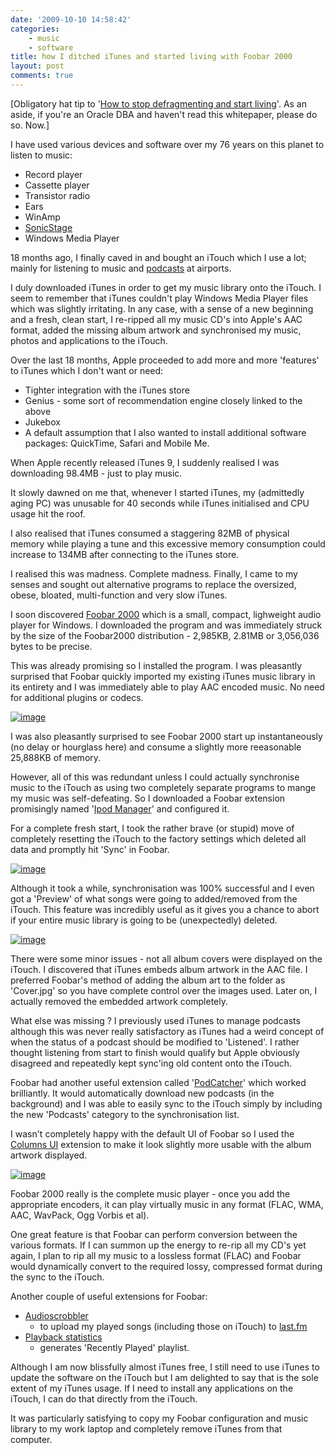 ```yaml
---
date: '2009-10-10 14:58:42'
categories:
    - music
    - software
title: how I ditched iTunes and started living with Foobar 2000
layout: post
comments: true
---
```

[Obligatory hat tip to '[How to stop defragmenting and start
living](http://www.oracle.com/technology/deploy/availability/pdf/defrag.pdf)'.
As an aside, if you're an Oracle DBA and haven't read this whitepaper,
please do so. Now.]

I have used various devices and software over my 76 years on this planet
to listen to music:

-   Record player
-   Cassette player
-   Transistor radio
-   Ears
-   WinAmp
-   [SonicStage](http://www.nbrightside.com/blog/2006/05/02/sonicstage-34-released/)
-   Windows Media Player

18 months ago, I finally caved in and bought an iTouch which I use a
lot; mainly for listening to music and 
[podcasts](http://www.nbrightside.com/blog/2008/09/21/top-of-the-podcasts/)
at airports.

I duly downloaded iTunes in order to get my music library onto the
iTouch. I seem to remember that iTunes couldn't play Windows Media
Player files which was slightly irritating. In any case, with a sense of
a new beginning and a fresh, clean start, I re-ripped all my music CD's
into Apple's AAC format, added the missing album artwork and
synchronised my music, photos and applications to the iTouch.

Over the last 18 months, Apple proceeded to add more and more 'features'
to iTunes which I don't want or need:

-   Tighter integration with the iTunes store
-   Genius - some sort of recommendation engine closely linked to the
    above
-   Jukebox
-   A default assumption that I also wanted to install additional
    software packages: QuickTime, Safari and Mobile Me.

When Apple recently released iTunes 9, I suddenly realised I was
downloading 98.4MB - just to play music.

It slowly dawned on me that, whenever I started iTunes, my (admittedly
aging PC) was unusable for 40 seconds while iTunes initialised and CPU
usage hit the roof.

I also realised that iTunes consumed a staggering 82MB of physical
memory while playing a tune and this excessive memory consumption could
increase to 134MB after connecting to the iTunes store.

I realised this was madness. Complete madness. Finally, I came to my
senses and sought out alternative programs to replace the oversized,
obese, bloated, multi-function and very slow iTunes.

I soon discovered [Foobar 2000](http://www.foobar2000.org/) which is a
small, compact, lighweight audio player for Windows. I downloaded the
program and was immediately struck by the size of the Foobar2000
distribution - 2,985KB, 2.81MB or 3,056,036 bytes to be precise.

This was already promising so I installed the program. I was pleasantly
surprised that Foobar quickly imported my existing iTunes music library
in its entirety and I was immediately able to play AAC encoded music. No
need for additional plugins or codecs.

[![image](http://lh5.ggpht.com/_l2uGy1RGCiE/StCL0v3-FlI/AAAAAAAABds/UmLwc6xn4aE/s400/Foobar01-DefaultPlayer.PNG)](http://picasaweb.google.co.uk/lh/photo/j72CrvPfYSct0Vvix_8YvQ?feat=embedwebsite)

I was also pleasantly surprised to see Foobar 2000 start up
instantaneously (no delay or hourglass here) and consume a slightly more
reeasonable 25,888KB of memory.

However, all of this was redundant unless I could actually synchronise
music to the iTouch as using two completely separate programs to mange
my music was self-defeating. So I downloaded a Foobar extension
promisingly named 
'[Ipod Manager](http://www.foobar2000.org/components/view/foo_dop)' 
and configured it.

For a complete fresh start, I took the rather brave (or stupid) move of
completely resetting the iTouch to the factory settings which deleted
all data and promptly hit 'Sync' in Foobar.

[![image](http://lh5.ggpht.com/_l2uGy1RGCiE/StCL01_lS1I/AAAAAAAABdw/4OL34SwFBtI/s400/Foobar02-iPodSync.PNG)](http://picasaweb.google.co.uk/lh/photo/Nsg7rXG60ipEpz_LO4KK5Q?feat=embedwebsite)

Although it took a while, synchronisation was 100% successful and I even
got a 'Preview' of what songs were going to added/removed from the
iTouch. This feature was incredibly useful as it gives you a chance to
abort if your entire music library is going to be (unexpectedly)
deleted.

[![image](http://lh6.ggpht.com/_l2uGy1RGCiE/StCL0xy2G5I/AAAAAAAABd0/hyx_dKTSFYU/s400/Foobar03-SyncPreview.PNG)](http://picasaweb.google.co.uk/lh/photo/zutHo7-S2NN2Sj52E3RFEQ?feat=embedwebsite)

There were some minor issues - not all album covers were displayed on
the iTouch. I discovered that iTunes embeds album artwork in the AAC
file. I preferred Foobar's method of adding the album art to the folder
as 'Cover.jpg' so you have complete control over the images used. Later
on, I actually removed the embedded artwork completely.

What else was missing ? I previously used iTunes to manage podcasts
although this was never really satisfactory as iTunes had a weird
concept of when the status of a podcast should be modified to
'Listened'. I rather thought listening from start to finish would
qualify but Apple obviously disagreed and repeatedly kept sync'ing old
content onto the iTouch.

Foobar had another useful extension called
'[PodCatcher](http://pelit.koillismaa.fi/plugins/show.php?id=270)' which
worked brilliantly. It would automatically download new podcasts (in the
background) and I was able to easily sync to the iTouch simply by
including the new 'Podcasts' category to the synchronisation list.

I wasn't completely happy with the default UI of Foobar so I used the
[Columns UI](http://www.foobar2000.org/components/view/foo_ui_columns)
extension to make it look slightly more usable with the album artwork
displayed.

[![image](http://lh6.ggpht.com/_l2uGy1RGCiE/StCL08HOoNI/AAAAAAAABd4/YRGEden4K4g/s400/Foobar04-ColumnsUI.PNG)](http://picasaweb.google.co.uk/lh/photo/81HGcOdc-2A2KrJcSubnaw?feat=embedwebsite)

Foobar 2000 really is the complete music player - once you add the
appropriate encoders, it can play virtually music in any format (FLAC,
WMA, AAC, WavPack, Ogg Vorbis et al).

One great feature is that Foobar can perform conversion between the
various formats. If I can summon up the energy to re-rip all my CD's yet
again, I plan to rip all my music to a lossless format (FLAC) and Foobar
would dynamically convert to the required lossy, compressed format
during the sync to the iTouch.

Another couple of useful extensions for Foobar:

-   [Audioscrobbler](http://www.foobar2000.org/components/view/foo_audioscrobbler)
    - to upload my played songs (including those on iTouch) to
    [last.fm](http://www.last.fm/user/andycowl)
-   [Playback
    statistics](http://www.foobar2000.org/components/view/foo_playcount)
    - generates 'Recently Played' playlist.

Although I am now blissfully almost iTunes free, I still need to use
iTunes to update the software on the iTouch but I am delighted to say
that is the sole extent of my iTunes usage. If I need to install any
applications on the iTouch, I can do that directly from the iTouch.

It was particularly satisfying to copy my Foobar configuration and music
library to my work laptop and completely remove iTunes from that
computer.
